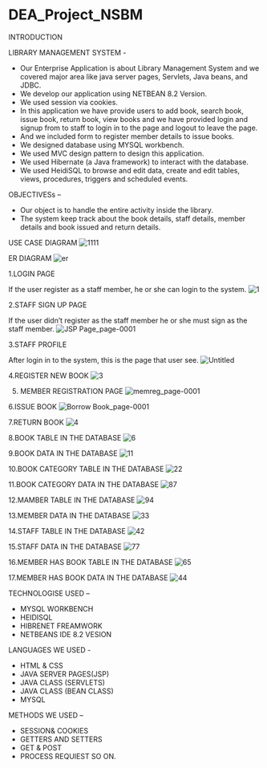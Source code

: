 # DEA_Project_NSBM

INTRODUCTION

LIBRARY MANAGEMENT SYSTEM -

-	Our Enterprise Application is about Library Management System and we covered major area like java server pages, Servlets, Java beans, and JDBC.
-	We develop our application using NETBEAN 8.2 Version.
-	We used session via cookies.
-	In this application we have provide users to add book, search book, issue book, return book, view books and we have provided login and signup from to staff to login in to the page and logout to leave the page.
-	And we included form to register member details to issue books. 
-	We designed database using MYSQL workbench.
-	 We used MVC design pattern to design this application.
-	We used Hibernate (a Java framework) to interact with the database.
-	We used HeidiSQL to browse and edit data, create and edit tables, views, procedures, triggers and scheduled events.

OBJECTIVESs –

-	Our object is to handle the entire activity inside the library.
-	The system keep track about the book details, staff details, member details and book issued and return details. 

USE CASE DIAGRAM 
![1111](https://user-images.githubusercontent.com/60148897/94019105-01e40600-fdcf-11ea-9c8f-f89b94fc8696.png)

ER DIAGRAM
![er](https://user-images.githubusercontent.com/60148897/94019173-16280300-fdcf-11ea-8f60-14c5265d63ae.png)

1.LOGIN PAGE 

If the user register as a staff member, he or she can login to the system.
![1](https://user-images.githubusercontent.com/60148897/94019289-3952b280-fdcf-11ea-8038-14c72298c82f.png)

2.STAFF SIGN UP PAGE 

If the user didn’t register as the staff member he or she must sign as the staff member.
![JSP Page_page-0001](https://user-images.githubusercontent.com/60148897/94019657-a8300b80-fdcf-11ea-8d01-f59b8260f615.jpg)

3.STAFF PROFILE  

After login in to the system, this is the page that user see.
![Untitled](https://user-images.githubusercontent.com/60148897/94019788-cf86d880-fdcf-11ea-99fa-c396fa818ad3.png)

4.REGISTER NEW BOOK 
![3](https://user-images.githubusercontent.com/60148897/94019857-e0cfe500-fdcf-11ea-91f3-a7a8c1a66106.png)

5. MEMBER REGISTRATION PAGE 
![memreg_page-0001](https://user-images.githubusercontent.com/60148897/94019957-f7763c00-fdcf-11ea-81e5-b8f23369ed68.jpg)

6.ISSUE BOOK
![Borrow Book_page-0001](https://user-images.githubusercontent.com/60148897/94020171-3efcc800-fdd0-11ea-82c6-1915615f1116.jpg)

7.RETURN BOOK
![4](https://user-images.githubusercontent.com/60148897/94020278-5fc51d80-fdd0-11ea-914b-02aad36a3838.png)

8.BOOK TABLE IN THE DATABASE
![6](https://user-images.githubusercontent.com/60148897/94020571-aca8f400-fdd0-11ea-9a6c-3b4c5a95328f.png)

9.BOOK DATA IN THE DATABASE
![11](https://user-images.githubusercontent.com/60148897/94020652-cb0eef80-fdd0-11ea-996f-147a398c3e95.png)

10.BOOK CATEGORY TABLE IN THE DATABASE
![22](https://user-images.githubusercontent.com/60148897/94020784-f1348f80-fdd0-11ea-94cd-a8dd410a21e2.png)

11.BOOK CATEGORY DATA IN THE DATABASE
![87](https://user-images.githubusercontent.com/60148897/94022452-bc293c80-fdd2-11ea-850b-29c6c8951b0e.png)

12.MAMBER TABLE IN THE DATABASE
![94](https://user-images.githubusercontent.com/60148897/94020952-1a552000-fdd1-11ea-9299-ce674855600e.png)

13.MEMBER DATA IN THE DATABASE
![33](https://user-images.githubusercontent.com/60148897/94021047-3658c180-fdd1-11ea-979e-fc54ca5b50f3.png)

14.STAFF TABLE IN THE DATABASE
![42](https://user-images.githubusercontent.com/60148897/94021109-496b9180-fdd1-11ea-99bf-541d433c0846.png)

15.STAFF DATA IN THE DATABASE
![77](https://user-images.githubusercontent.com/60148897/94021209-63a56f80-fdd1-11ea-8ad8-479fe454823e.png)

16.MEMBER HAS BOOK TABLE IN THE DATABASE
![65](https://user-images.githubusercontent.com/60148897/94021527-bbdc7180-fdd1-11ea-8885-5f109630bda4.png)

17.MEMBER HAS BOOK DATA IN THE DATABASE
![44](https://user-images.githubusercontent.com/60148897/94021406-99e2ef00-fdd1-11ea-9e0e-ae5c982205fc.png)


TECHNOLOGISE USED –
-	MYSQL WORKBENCH 
-	HEIDISQL 
-	HIBRENET FREAMWORK 
-	NETBEANS IDE 8.2 VESION 

LANGUAGES WE USED -
-	HTML & CSS
-	JAVA SERVER PAGES(JSP)
-	JAVA CLASS (SERVLETS)
-	JAVA CLASS (BEAN CLASS) 
-	MYSQL 

METHODS WE USED – 
-	SESSION& COOKIES
-	GETTERS AND SETTERS 
-	GET & POST 
-	PROCESS REQUIEST SO ON.
